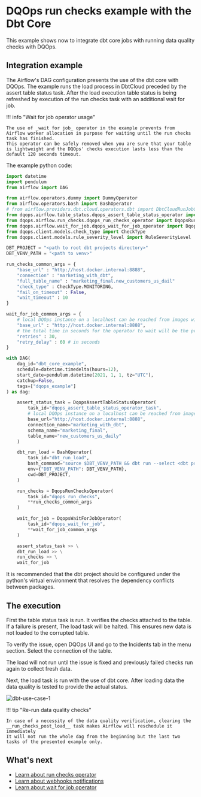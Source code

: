 # DQOps run checks example with the Dbt Core 
This example shows now to integrate dbt core jobs with running data quality checks with DQOps. 

## Integration example

The Airflow's DAG configuration presents the use of the dbt core with DQOps. 
The example runs the load process in DbtCloud preceded by the assert table status task. 
After the load execution table status is being refreshed by execution of the run checks task with an additional wait for job.

!!! info "Wait for job operator usage"

    The use of _wait for job_ operator in the example prevents from Airflow worker allocation in purpose for waiting until the run checks task has finished.
    This operator can be safely removed when you are sure that your table is lightweight and the DQOps' checks execution lasts less than the default 120 seconds timeout.


The example python code:

```python
import datetime
import pendulum
from airflow import DAG

from airflow.operators.dummy import DummyOperator
from airflow.operators.bash import BashOperator
# from airflow.providers.dbt.cloud.operators.dbt import DbtCloudRunJobOperator
from dqops.airflow.table_status.dqops_assert_table_status_operator import DqopsAssertTableStatusOperator
from dqops.airflow.run_checks.dqops_run_checks_operator import DqopsRunChecksOperator
from dqops.airflow.wait_for_job.dqops_wait_for_job_operator import DqopsWaitForJobOperator
from dqops.client.models.check_type import CheckType
from dqops.client.models.rule_severity_level import RuleSeverityLevel

DBT_PROJECT = "<path to root dbt projects directory>"
DBT_VENV_PATH = "<path to venv>"

run_checks_common_args = {
    "base_url" : "http://host.docker.internal:8888",
    "connection" : "marketing_with_dbt",
    "full_table_name" : "marketing_final.new_customers_us_dail"
    "check_type" : CheckType.MONITORING,
    "fail_on_timeout" : False,
    "wait_timeout" : 10
}

wait_for_job_common_args = {
    # local DQOps instance on a localhost can be reached from images with substitution the "host.docker.internal" in place of "localhost"
    "base_url" : "http://host.docker.internal:8888",
    # the total time in seconds for the operator to wait will be the product of retries number and the retry_delay
    "retries" : 30,
    "retry_delay" : 60 # in seconds
}

with DAG(
    dag_id="dbt_core_example",
    schedule=datetime.timedelta(hours=12),
    start_date=pendulum.datetime(2021, 1, 1, tz="UTC"),
    catchup=False,
    tags=["dqops_example"]
) as dag:

    assert_status_task = DqopsAssertTableStatusOperator(
        task_id="dqops_assert_table_status_operator_task",
        # local DQOps instance on a localhost can be reached from images with substitution the "host.docker.internal" in place of "localhost"
        base_url="http://host.docker.internal:8888",
        connection_name="marketing_with_dbt",
        schema_name="marketing_final",
        table_name="new_customers_us_daily"
    )

    dbt_run_load = BashOperator(
        task_id="dbt_run_load",
        bash_command="source $DBT_VENV_PATH && dbt run --select <dbt project name with model>",
        env={"DBT_VENV_PATH": DBT_VENV_PATH},
        cwd=DBT_PROJECT,
    )

    run_checks = DqopsRunChecksOperator(
        task_id="dqops_run_checks",
        **run_checks_common_args
    )

    wait_for_job = DqopsWaitForJobOperator(
        task_id="dqops_wait_for_job",
        **wait_for_job_common_args
    )

    assert_status_task >> \
    dbt_run_load >> \
    run_checks >> \
    wait_for_job

```

It is recommended that the dbt project should be configured under the python's virtual environment that resolves the dependency conflicts between packages.

## The execution

First the table status task is run. It verifies the checks attached to the table.
If a failure is present, The load task will be halted.
This ensures new data is not loaded to the corrupted table.

To verify the issue, open DQOps UI and go to the Incidents tab in the menu section. Select the connection of the table.

The load will not run until the issue is fixed and previously failed checks run again to collect fresh data.

Next, the load task is run with the use of dbt core. 
After loading data the data quality is tested to provide the actual status.


![dbt-use-case-1](https://dqops.com/docs/images/integrations/airflow/dbt/dbt-core/dbt-core-1.png)


!!! tip "Re-run data quality checks"

    In case of a necessity of the data quality verification, clearing the __run_checks_post_load__ task makes Airflow will reschedule it immediately
    It will not run the whole dag from the beginning but the last two tasks of the presented example only.


## What's next

- [Learn about run checks operator](../airflow/run-checks-operator.md)
- [Learn about webhooks notifications](../webhooks/index.md)
- [Learn about wait for job operator](../airflow/wait-for-job-operator.md)
